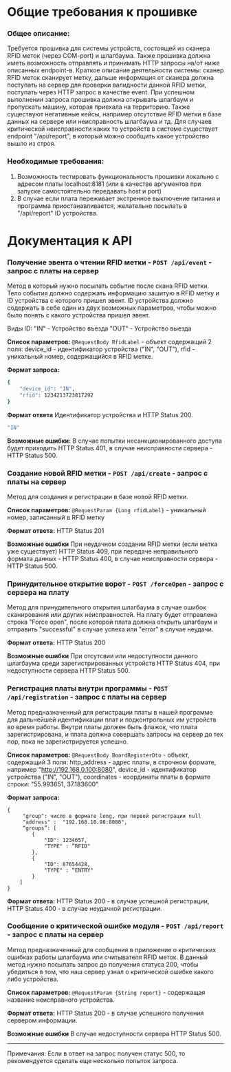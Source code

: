 # Общие требования к прошивке

### Общее описание:
Требуется прошивка для системы устройств, состоящей из сканера RFID меток (через COM-port) и шлагбаума. Также прошивка должна иметь возможность отправлять и принимать HTTP запросы на/от ниже описанных endpoint-в. Краткое описание деятельности системы: сканер RFID меток сканирует метку, дальше информация от сканера должна поступать на сервер для проверки валидности данной RFID метки, поступать через HTTP запрос в качестве event. При успешном выполнении запроса прошивка должна открывать шлагбаум и пропускать машину, которая приехала на территорию. Также существуют негативные кейсы, например отсутствие RFID метки в базе данных на сервере или неисправность шлагбаума и тд. Для случаев критической неисправности каких то устройств в системе существует endpoint "/api/report", в который можно сообщить какое устройство вышло из строя.

### Необходимые требования:
1. Возможность тестировать функциональность прошивки локально с адресом платы localhost:8181 (или в качестве аргументов при запуске самостоятельно передавать host и port)
2. В случае если плата переживает экстренное выключение питания и программа приостанавливается, желательно посылать в "/api/report" ID устройства.


# Документация к API

### Получение эвента о чтении RFID метки - `POST /api/event` - запрос с платы на сервер

Метод в который нужно посылать событие после скана RFID метки. Тело события должно содержать информацию зашитую в RFID метку и ID устройства с которого пришел эвент. ID устройства должно содержать в себе один из двух возможных параметров, чтобы можно было понять с какого устройства пришел эвент.

Виды ID:
"IN" - Устройство въезда
"OUT" - Устройство выезда

**Список параметров:**
`@RequestBody RfidLabel` - объект содержащий 2 поля:
device_id - идентификатор устройства ("IN", "OUT"),
rfid - уникальный номер, содержащийся в RFID метке.

**Формат запроса:**
```sh
{
    "device_id": "IN",
    "rfid": 1234213723817292
}
```

**Формат ответа**
Идентификатор устройства и HTTP Status 200.
```sh
"IN"
```

**Возможные ошибки:**
В случае попытки несанкционированного доступа будет приходить HTTP Status 401, в случае неисправности сервера - HTTP Status 500.

### Создание новой RFID метки - `POST /api/create` - запрос с платы на сервер
Метод для создания и регистрации в базе новой RFID метки.

**Список параметров:**
`@RequestParam {Long rfidLabel}` - уникальный номер, записанный в RFID метку

**Формат ответа:**
HTTP Status 201

**Возможные ошибки**
При неудачном создании RFID метки (если метка уже существует) HTTP Status 409, при передаче неправильного формата данных - HTTP Status 400, в случае неисправности сервера - HTTP Status 500.

### Принудительное открытие ворот - `POST /forceOpen` - запрос с сервера на плату

Метод для принудительного открытия шлагбаума в случае ошибок сканирования или других неисправностей. На плату будет отправлена строка "Force open", после которой плата должна открыть шлагбаум и отправить "successful" в случае успеха или "error" в случае неудачи.

**Формат ответа:**
HTTP Status 200

**Возможные ошибки**
При отсутсвии или недоступности данного шлагбаума среди зарегистрированных устройств HTTP Status 404, при недоступности сервера HTTP Status 500.


### Регистрация платы внутри программы - `POST /api/registration` - запрос с платы на сервер
Метод предназначенный для регистрации платы в нашей программе для дальнейшей идентификации плат и подконтрольных им устройств во время работы. Внутри платы должен быть флажок, что плата зарегистрирована, и плата должна совершать запросы на сервер до тех пор, пока не зарегистрируется успешно.

**Список параметров:**
`@RequestBody BoardRegisterDto` - объект, содержащий 3 поля:
http_address - адрес платы, в строчном формате, например "http://192.168.0.100:8080",
device_id - идентификатор устройства ("IN", "OUT"),
coordinates - координаты платы в формате строки: "55.993651, 37.183600"

**Формат запроса:**
```
{
     "group": число в формате long, при первой регистрации null
     "address" :  "192.168.10.98:8080",
     “groups”: [
	    {
            "ID": 1234657,
            "TYPE" : ”RFID"
	    },
	    {
		    "ID": 87654428,
		    "TYPE" : “ENTRY"
	    }
    ]
}
```

**Формат ответа:**
HTTP Status 200 - в случае успешной регистрации,
HTTP Status 400 - в случае неудачной регистрации.

### Сообщение о критической ошибке модуля - `POST /api/report` - запрос с платы на сервер
Метод предназначенный для сообщения в приложение о критических ошибках работы шлагбаума или считывателя RFID меток.
В данный метод нужно посылать запрос до получения статуса 200, чтобы убедиться в том, что наш сервер узнал о критической ошибке какого либо устройства.

**Список параметров:**
`@RequestParam {String report}` - содержащая название неисправного устройства.

**Формат ответа:**
HTTP Status 200 - в случае успешного получения сервером информации.

**Возможные ошибки**
В случае недоступности сервера HTTP Status 500.

---
Примечания: Если в ответ на запрос получен статус 500, то рекомендуется сделать еще несколько попыток запроса.
